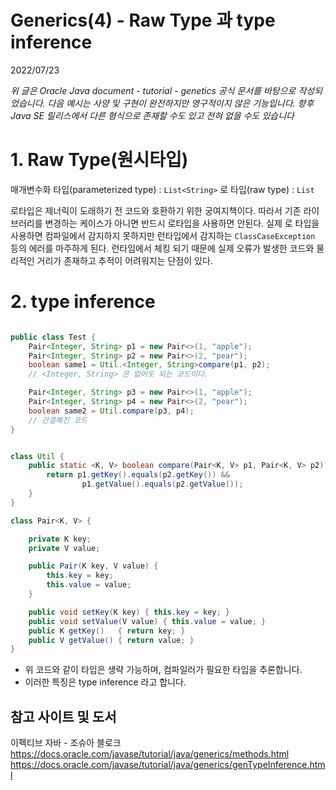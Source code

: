 # Generics(4) - Raw Type 과 type inference
2022/07/23

_위 글은 Oracle Java document - tutorial - genetics 공식 문서를 바탕으로 작성되었습니다.
다음 예시는 사양 및 구현이 완전하지만 영구적이지 않은 기능입니다. 향후 Java SE 릴리스에서 다른 형식으로 존재할 수도 있고 전혀 없을 수도 있습니다_

# 1. Raw Type(원시타입)
매개변수화 타입(parameterized type) : `List<String>`
로 타입(raw type) : `List`

로타입은 제너릭이 도래하기 전 코드와 호환하기 위한 궁여지책이다.
따라서 기존 라이브러리를 변경하는 케이스가 아니면 반드시 로타입을 사용하면 안된다.
실제 로 타입을 사용하면 컴파일에서 감지하지 못하지만 런타입에서 감지하는 `ClassCaseException` 등의 에러를 마주하게 된다. 런타임에서 체킹 되기 때문에 실제 오류가 발생한 코드와 물리적인 거리가 존재하고 추적이 어려워지는 단점이 있다.

# 2. type inference

```java

public class Test {
    Pair<Integer, String> p1 = new Pair<>(1, "apple");
    Pair<Integer, String> p2 = new Pair<>(2, "pear");
    boolean same1 = Util.<Integer, String>compare(p1, p2);
    // <Integer, String> 은 없어도 되는 코드이다.

    Pair<Integer, String> p3 = new Pair<>(1, "apple");
    Pair<Integer, String> p4 = new Pair<>(2, "pear");
    boolean same2 = Util.compare(p3, p4);
    // 간결해진 코드
}


class Util {
    public static <K, V> boolean compare(Pair<K, V> p1, Pair<K, V> p2) {
        return p1.getKey().equals(p2.getKey()) &&
                p1.getValue().equals(p2.getValue());
    }
}

class Pair<K, V> {

    private K key;
    private V value;

    public Pair(K key, V value) {
        this.key = key;
        this.value = value;
    }

    public void setKey(K key) { this.key = key; }
    public void setValue(V value) { this.value = value; }
    public K getKey()   { return key; }
    public V getValue() { return value; }
}

```

- 위 코드와 같이 타입은 생략 가능하며, 컴파일러가 필요한 타입을 추론합니다.
- 이러한 특징은 type inference 라고 합니다.

## 참고 사이트 및 도서
이펙티브 자바 - 조슈아 블로크
https://docs.oracle.com/javase/tutorial/java/generics/methods.html
https://docs.oracle.com/javase/tutorial/java/generics/genTypeInference.html


